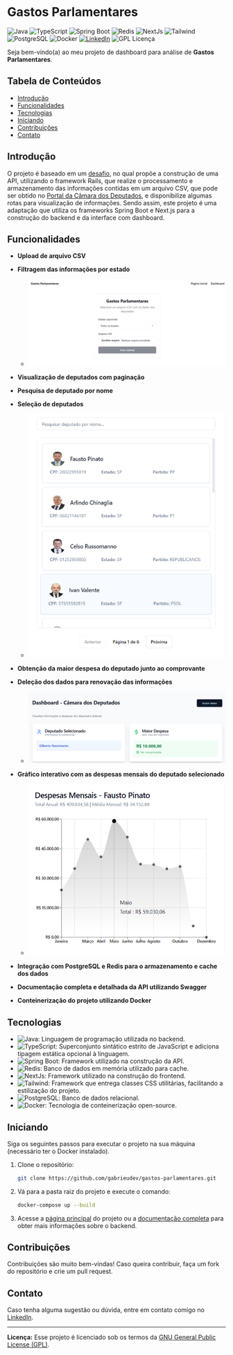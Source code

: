 # Gastos Parlamentares

![Java](https://img.shields.io/badge/Java-17-orange) ![TypeScript](https://img.shields.io/badge/TypeScript--blue) ![Spring Boot](https://img.shields.io/badge/Spring%20Boot-3-green) ![Redis](https://img.shields.io/badge/Redis--red) ![NextJs](https://img.shields.io/badge/Next.js-15-black) ![Tailwind](https://img.shields.io/badge/Tailwind-CSS-blue) ![PostgreSQL](https://img.shields.io/badge/PostgreSQL-Database-blue) ![Docker](https://img.shields.io/badge/Docker--blue) [![LinkedIn](https://img.shields.io/badge/Contato-LinkedIn-blue)](https://www.linkedin.com/in/gabrieudev) ![GPL Licença](https://img.shields.io/badge/Licença-GPL-blue)

Seja bem-vindo(a) ao meu projeto de dashboard para análise de **Gastos Parlamentares**.

## Tabela de Conteúdos

- [Introdução](#introdução)
- [Funcionalidades](#funcionalidades)
- [Tecnologias](#tecnologias)
- [Iniciando](#iniciando)
- [Contribuições](#contribuições)
- [Contato](#contato)

## Introdução

O projeto é baseado em um [desafio](https://github.com/agendaedu/desafio-backend?tab=readme-ov-file), no qual propõe a construção de uma API, utilizando o framework Rails, que realize o processamento e armazenamento das informações contidas em um arquivo CSV, que pode ser obtido no [Portal da Câmara dos Deputados](https://dadosabertos.camara.leg.br/swagger/api.html?tab=staticfile#staticfile), e disponibilize algumas rotas para visualização de informações. Sendo assim, este projeto é uma adaptação que utiliza os frameworks Spring Boot e Next.js para a construção do backend e da interface com dashboard.

## Funcionalidades

- **Upload de arquivo CSV**

- **Filtragem das informações por estado**

  - ![Página inicial](./docs/images/upload.png)

- **Visualização de deputados com paginação**

- **Pesquisa de deputado por nome**

- **Seleção de deputados**

  - ![Deputados](./docs/images/deputados.png)

- **Obtenção da maior despesa do deputado junto ao comprovante**

- **Deleção dos dados para renovação das informações**

  - ![Dashboard](./docs/images/dashboard.png)

- **Gráfico interativo com as despesas mensais do deputado selecionado**

  - ![Gráfico](./docs/images/grafico.png)

- **Integração com PostgreSQL e Redis para o armazenamento e cache dos dados**

- **Documentação completa e detalhada da API utilizando Swagger**

- **Conteinerização do projeto utilizando Docker**

## Tecnologias

- ![Java](https://img.shields.io/badge/Java-17-orange): Linguagem de programação utilizada no backend.
- ![TypeScript](https://img.shields.io/badge/TypeScript--blue): Superconjunto sintático estrito de JavaScript e adiciona tipagem estática opcional à linguagem.
- ![Spring Boot](https://img.shields.io/badge/Spring%20Boot-3-green): Framework utilizado na construção da API.
- ![Redis](https://img.shields.io/badge/Redis--red): Banco de dados em memória utilizado para cache.
- ![NextJs](https://img.shields.io/badge/Next.js-15-black): Framework utilizado na construção do frontend.
- ![Tailwind](https://img.shields.io/badge/Tailwind-CSS-blue): Framework que entrega classes CSS utilitárias, facilitando a estilização do projeto.
- ![PostgreSQL](https://img.shields.io/badge/PostgreSQL-Database-blue): Banco de dados relacional.
- ![Docker](https://img.shields.io/badge/Docker--blue): Tecnologia de conteinerização open-source.

## Iniciando

Siga os seguintes passos para executar o projeto na sua máquina (necessário ter o Docker instalado).

1. Clone o repositório:

   ```bash
   git clone https://github.com/gabrieudev/gastos-parlamentares.git
   ```

2. Vá para a pasta raiz do projeto e execute o comando:

   ```bash
   docker-compose up --build
   ```

3. Acesse a [página principal](http://localhost:3000) do projeto ou a [documentação completa](http://localhost:8080/swagger-ui/index.html) para obter mais informações sobre o backend.

## Contribuições

Contribuições são muito bem-vindas! Caso queira contribuir, faça um fork do repositório e crie um pull request.

## Contato

Caso tenha alguma sugestão ou dúvida, entre em contato comigo no [LinkedIn](https://www.linkedin.com/in/gabrieudev).

---

**Licença:** Esse projeto é licenciado sob os termos da [GNU General Public License (GPL)](LICENSE).

